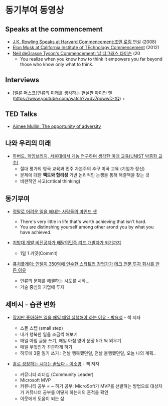 # 동기부여 동영상 


## Speaks at the commencement

* [J.K. Rowling Speaks at Harvard Commencement:조앤 로링 연설](https://www.youtube.com/watch?v=F-ASkoDyvko) (2008)
* [Elon Musk at California Institute of TEchnology Commencement](https://www.youtube.com/watch?v=MxZpaJK74Y4) (2012)
* [Neil deGrasse Tyson's Commencement: 닐 디그래스 타이슨](https://www.youtube.com/watch?v=dGJya2dpjko) (20
     - You realize when you know how to think it empowers you far beyond those who know only what to think. 
     
## Interviews

* [엘론 머스크]인류의 미래를 생각하는 현실판 아이언 맨(https://www.youtube.com/watch?v=dv7powwD-tQ)
  + 

## TED Talks

* [Aimee Mullin: The opportunity of adversity](https://www.youtube.com/watch?v=dTwXeZ4GkzI)


## 나와 우리의 미래

* [하버드, 케임브리지, 서울대에서 게놈 연구하며 생각한 미래 교육(UNIST 박종화 교수)](https://www.youtube.com/watch?v=tbjBSYthRY4) 
  + 절대 평가의 영국 교육과 민주 자본주의 추구 미국 교육 (기업가 정신) 
  + 문제에 대한 **팩트와 합리성** 기반 논리적인 논쟁을 통해 해결책을 찾는 것
  * 비판적인 사고(critical thinking)
  
## 동기부여
 
* [정말로 어려운 일을 해내는 사람들의 마인드 셋](https://www.youtube.com/watch?v=JeW7kNLizbA)
  + There's very little in life that's worth achieving that isn't hard.
  + You are distinshing yourself among other arond you by what you have achieved.
 
* [지방대 개발 비전공자가 배달의민족 리드 개발자가 되기까지](https://www.youtube.com/watch?v=V9AGvwPmnZU)
  + 1일 1 커밋(Commit)

* [퓨처플레이: 인텔이 350억에 인수한 스타트업 창업가가 테크 전문 투자 회사를 만든 이유](https://www.youtube.com/watch?v=qNd18juwqes)
  + 인류의 문제를 해결하는 시도를 시작... 
  + 기술 중심의 기업에 투자

## 세바시 - 습관 변화

* [작지만 좋아하는 일을 매일 매일 실행해야 하는 이유 - 박요철](https://www.youtube.com/watch?v=rXD_p5tk21U) - 책 저자
   + 스몰 스텝 (small step)
   + 내가 행복한 일을 조금씩 해보기 
   + 매일 아침 글을 쓰기, 매일 아침 영어 문장 5개 씩 외우기
   + 매일 무엇인가 꾸준하게 하기
   + 하루에 3줄 일기 쓰기 : 전날 행복했던일, 전날 불행했던일, 오늘 나의 계획..
  
 * [홀로 성장하는 시대는 끝났다 - 이소영](https://www.youtube.com/watch?v=7i3UOP43-3o) - 책 저자
   + 커뮤니티 리더십 (Community Leader)
   + Microsoft MVP 
   + 커뮤니티 공부 = ~ 하기 공부: MicroSoft가 MVP를 선발하는 방법으로 대상자가 커뮤니터 공부를 어떻게 하는지의 흔적을 확인
   + 이웃에게 도움이 되는 삶
   
   
   
